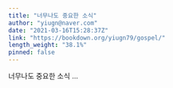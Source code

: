 ```yaml
---
title: "너무나도 중요한 소식"
author: "yiugn@naver.com"
date: "2021-03-16T15:28:37Z"
link: "https://bookdown.org/yiugn79/gospel/"
length_weight: "38.1%"
pinned: false
---
```


너무나도 중요한 소식 ...
